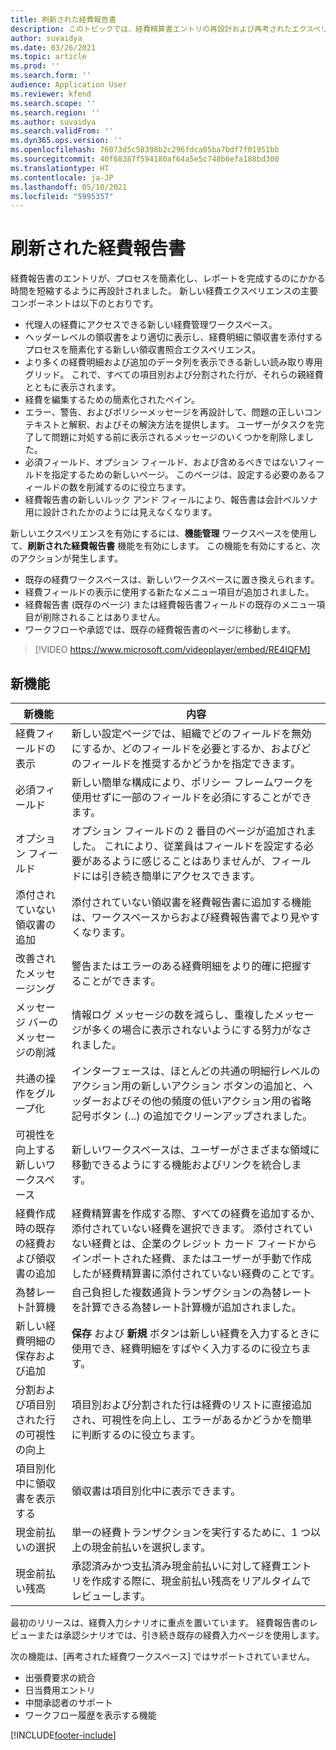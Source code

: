 ```yaml
---
title: 刷新された経費報告書
description: このトピックでは、経費精算書エントリの再設計および再考されたエクスペリエンスについて説明しています。
author: suvaidya
ms.date: 03/26/2021
ms.topic: article
ms.prod: ''
ms.search.form: ''
audience: Application User
ms.reviewer: kfend
ms.search.scope: ''
ms.search.region: ''
ms.author: suvaidya
ms.search.validFrom: ''
ms.dyn365.ops.version: ''
ms.openlocfilehash: 76073d5c58398b2c296fdca05ba7bdf7f01951bb
ms.sourcegitcommit: 40f68387f594180af64a5e5c748b6efa188bd300
ms.translationtype: HT
ms.contentlocale: ja-JP
ms.lasthandoff: 05/10/2021
ms.locfileid: "5995357"
---
```

# <a name="expense-reports-reimagined"></a>刷新された経費報告書

経費報告書のエントリが、プロセスを簡素化し、レポートを完成するのにかかる時間を短縮するように再設計されました。 新しい経費エクスペリエンスの主要コンポーネントは以下のとおりです。

- 代理人の経費にアクセスできる新しい経費管理ワークスペース。
- ヘッダーレベルの領収書をより適切に表示し、経費明細に領収書を添付するプロセスを簡素化する新しい領収書照合エクスペリエンス。
- より多くの経費明細および追加のデータ列を表示できる新しい読み取り専用グリッド。 これで、すべての項目別および分割された行が、それらの親経費とともに表示されます。
- 経費を編集するための簡素化されたペイン。
- エラー、警告、およびポリシーメッセージを再設計して、問題の正しいコンテキストと解釈、およびその解決方法を提供します。 ユーザーがタスクを完了して問題に対処する前に表示されるメッセージのいくつかを削除しました。
- 必須フィールド、オプション フィールド、および含めるべきではないフィールドを指定するための新しいページ。 このページは、設定する必要のあるフィールドの数を削減するのに役立ちます。
- 経費報告書の新しいルック アンド フィールにより、報告書は会計ペルソナ用に設計されたかのようには見えなくなります。

新しいエクスペリエンスを有効にするには、**機能管理** ワークスペースを使用して、**刷新された経費報告書** 機能を有効にします。 この機能を有効にすると、次のアクションが発生します。

- 既存の経費ワークスペースは、新しいワークスペースに置き換えられます。
- 経費フィールドの表示に使用する新たなメニュー項目が追加されました。
- 経費報告書 (既存のページ) または経費報告書フィールドの既存のメニュー項目が削除されることはありません。
- ワークフローや承認では、既存の経費報告書のページに移動します。

> [!VIDEO https://www.microsoft.com/videoplayer/embed/RE4IQFM]

## <a name="new-features"></a>新機能

| 新機能 | 内容 |
|---|----|
| 経費フィールドの表示 | 新しい設定ページでは、組織でどのフィールドを無効にするか、どのフィールドを必要とするか、およびどのフィールドを推奨するかどうかを指定できます。 |
| 必須フィールド | 新しい簡単な構成により、ポリシー フレームワークを使用せずに一部のフィールドを必須にすることができます。 |
| オプション フィールド | オプション フィールドの 2 番目のページが追加されました。 これにより、従業員はフィールドを設定する必要があるように感じることはありませんが、フィールドには引き続き簡単にアクセスできます。 |
| 添付されていない領収書の追加 | 添付されていない領収書を経費報告書に追加する機能は、ワークスペースからおよび経費報告書でより見やすくなります。 |
| 改善されたメッセージング | 警告またはエラーのある経費明細をより的確に把握することができます。 |
| メッセージ バーのメッセージの削減| 情報ログ メッセージの数を減らし、重複したメッセージが多くの場合に表示されないようにする努力がなされました。 |
| 共通の操作をグループ化 | インターフェースは、ほとんどの共通の明細行レベルのアクション用の新しいアクション ボタンの追加と、ヘッダーおよびその他の頻度の低いアクション用の省略記号ボタン (...) の追加でクリーンアップされました。 |
| 可視性を向上する新しいワークスペース | 新しいワークスペースは、ユーザーがさまざまな領域に移動できるようにする機能およびリンクを統合します。 |
| 経費作成時の既存の経費および領収書の追加 | 経費精算書を作成する際、すべての経費を追加するか、添付されていない経費を選択できます。 添付されていない経費とは、企業のクレジット カード フィードからインポートされた経費、またはユーザーが手動で作成したが経費精算書に添付されていない経費のことです。|
| 為替レート計算機 | 自己負担した複数通貨トランザクションの為替レートを計算できる為替レート計算機が追加されました。 |
| 新しい経費明細の保存および追加 | **保存** および **新規** ボタンは新しい経費を入力するときに使用でき、経費明細をすばやく入力するのに役立ちます。 |
| 分割および項目別された行の可視性の向上 | 項目別および分割された行は経費のリストに直接追加され、可視性を向上し、エラーがあるかどうかを簡単に判断するのに役立ちます。 |
| 項目別化中に領収書を表示する | 領収書は項目別化中に表示できます。 |
| 現金前払いの選択 | 単一の経費トランザクションを実行するために、1 つ以上の現金前払いを選択します。 |
| 現金前払い残高 | 承認済みかつ支払済み現金前払いに対して経費エントリを作成する際に、現金前払い残高をリアルタイムでレビューします。 |

最初のリリースは、経費入力シナリオに重点を置いています。 経費報告書のレビューまたは承認シナリオでは、引き続き既存の経費入力ページを使用します。

次の機能は、[再考された経費ワークスペース] ではサポートされていません。

- 出張費要求の統合
- 日当費用エントリ
- 中間承認者のサポート
- ワークフロー履歴を表示する機能


[!INCLUDE[footer-include](../includes/footer-banner.md)]
